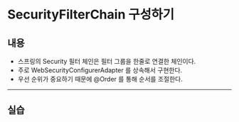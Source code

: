 # SecurityFilterChain 구성하기

## 내용

- 스프링의 Security 필터 체인은 필터 그룹을 한줄로 연결한 체인이다.
- 주로 WebSecurityConfigurerAdapter 를 상속해서 구현한다.
- 우선 순위가 중요하기 때문에 @Order 를 통해 순서를 조절한다.

---

## 실습
